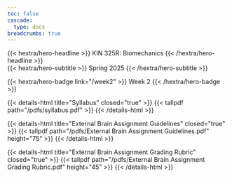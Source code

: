 ```yaml
---
toc: false
cascade:
  type: docs
breadcrumbs: true
---
```


<div class="hx-mt-6 hx-mb-6">
{{< hextra/hero-headline >}}
  KIN 325R: Biomechanics
{{< /hextra/hero-headline >}}
</div>

<div class="hx-mb-12">
{{< hextra/hero-subtitle >}}
  Spring 2025
{{< /hextra/hero-subtitle >}}
</div>

{{< hextra/hero-badge link="/week2" >}}
  Week 2
{{< /hextra/hero-badge >}}

{{< details-html title="Syllabus" closed="true" >}}
{{< tallpdf path="/pdfs/syllabus.pdf" >}}
{{< /details-html >}}

{{< details-html title="External Brain Assignment Guidelines" closed="true" >}}
{{< tallpdf path="/pdfs/External Brain Assignment Guidelines.pdf" height="75" >}}
{{< /details-html >}}

{{< details-html title="External Brain Assignment Grading Rubric" closed="true" >}}
{{< tallpdf path="/pdfs/External Brain Assignment Grading Rubric.pdf" height="45" >}}
{{< /details-html >}}
